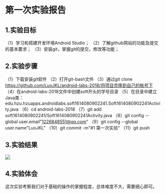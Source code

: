 # 第一次实验报告
## 1.实验目标
（1）学习和搭建开发环境Android Studio；
（2）了解github网站的功能及提交的基本要求；
（3）安装git，掌握git的提交，修改等功能；
## 2.实验步骤
（1）下载安装git软件
（2）打开git-bash文件
（3）通过git clone https://github.com/LuoJKL/android-labs-2018/将项目克隆到自己的帐号下
（4）在android-labs-2018文件中创建soft开头的学号目录
（5）在目录中建立Java类：edu.hzu.hzuapps.androidlabs.soft1614080902241.Soft1614080902241Activity.java
（6）cd android-labs-2018
（7）git add soft1614080902241/Soft1614080902241Activity.java
（8）git config --global user.email"1226848551@qq.com"
（9）git config --global user.name"LuoJKL"
（10）git commit -m"#1 第一次实验"
（11）git push
## 3.实验结果
![](https://github.com/LuoJKL/android-labs-2018/blob/ddf6f3eb4d4f88cf980b56ec5a79517eb2e6955c/soft1614080902241/Soft1614080902241.jpg)
## 4.实验体会
这次实验考察我们对于基础的操作的掌握程度，总体难度不大，需要细心即可。
